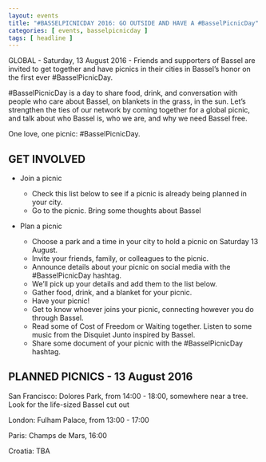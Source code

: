 ```yaml
---
layout: events
title: "#BASSELPICNICDAY 2016: GO OUTSIDE AND HAVE A #BasselPicnicDay"
categories: [ events, basselpicnicday ]
tags: [ headline ]
---
```


GLOBAL - Saturday, 13 August 2016 - Friends and supporters of Bassel are invited to get together and have picnics in their cities in Bassel’s honor on the first ever #BasselPicnicDay.

#BasselPicnicDay is a day to share food, drink, and conversation with people who care about Bassel, on blankets in the grass, in the sun. Let’s strengthen the ties of our network by coming together for a global picnic, and talk about who Bassel is, who we are, and why we need Bassel free.

One love, one picnic:  #BasselPicnicDay.

## GET INVOLVED

* Join a picnic
  * Check this list below to see if a picnic is already being planned in your city.
  * Go to the picnic. Bring some thoughts about Bassel

* Plan a picnic
  * Choose a park and a time in your city to hold a picnic on Saturday 13 August.
  * Invite your friends, family, or colleagues to the picnic.
  * Announce details about your picnic on social media with the #BasselPicnicDay hashtag.
  * We’ll pick up your details and add them to the list below.
  * Gather food, drink, and a blanket for your picnic.
  * Have your picnic!
  * Get to know whoever joins your picnic, connecting however you do through Bassel.
  * Read some of Cost of Freedom or Waiting together. Listen to some music from the Disquiet Junto inspired by Bassel.
  * Share some document of your picnic with the #BasselPicnicDay hashtag.

## PLANNED PICNICS - 13 August 2016

San Francisco: Dolores Park, from 14:00 - 18:00, somewhere near a tree. Look for the life-sized Bassel cut out

London: Fulham Palace, from 13:00 - 17:00

Paris: Champs de Mars, 16:00

Croatia: TBA
